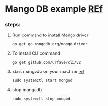 # Mango DB example [REf](https://www.digitalocean.com/community/tutorials/how-to-use-go-with-mongodb-using-the-mongodb-go-driver)

### steps: 
1. Run command to install Mango driver

    `go get go.mongodb.org/mongo-driver`
2. To install CLI command

    `go get github.com/urfave/cli/v2`

3. start mangodb on your machine [ref](https://www.mongodb.com/docs/manual/tutorial/install-mongodb-on-ubuntu/)

    `sudo systemctl start mongod`
4. stop mangodb

    `sudo systemctl stop mongod`